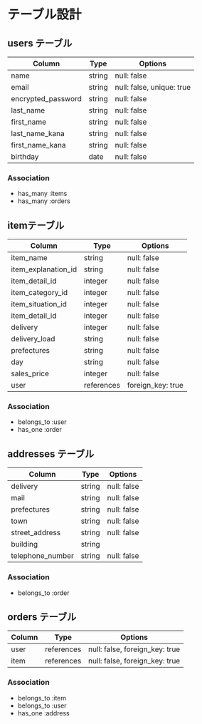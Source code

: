 # テーブル設計

## users テーブル

| Column             | Type   | Options                   |
| ------------------ | ------ | -----------               |
| name               | string | null: false               |
| email              | string | null: false, unique: true |
| encrypted_password | string | null: false               |
| last_name          | string | null: false               |
| first_name         | string | null: false               |
| last_name_kana     | string | null: false               |
| first_name_kana    | string | null: false               |
| birthday           | date   | null: false               |

### Association

- has_many :items
- has_many :orders

## itemテーブル

| Column                | Type       | Options           |
| ------                | ------     | -----------       |
| item_name             | string     | null: false       |
| item_explanation_id   | string     | null: false       |
| item_detail_id        | integer    | null: false       |
| item_category_id      | integer    | null: false       |
| item_situation_id     | integer    | null: false       |
| item_detail_id        | integer    | null: false       |
| delivery              | integer    | null: false       |
| delivery_load         | string     | null: false       |
| prefectures           | string     | null: false       |
| day                   | string     | null: false       |
| sales_price           | integer    | null: false       |
| user                  |references  | foreign_key: true |


### Association

- belongs_to :user
- has_one :order

## addresses テーブル

| Column           | Type       | Options                        |
| ------           | ---------- | ------------------------------ |
| delivery         | string     | null: false                    |
| mail             | string     | null: false                    |
| prefectures      | string     | null: false                    |
| town             | string     | null: false                    |
| street_address   | string     | null: false                    |
| building         | string     |                                |
| telephone_number | string     | null: false                    |

### Association

- belongs_to :order

## orders テーブル

| Column  | Type       | Options                        |
| ------- | ---------- | ------------------------------ |
| user    | references | null: false, foreign_key: true |
| item    | references | null: false, foreign_key: true |

### Association

- belongs_to :item
- belongs_to :user
- has_one :address
